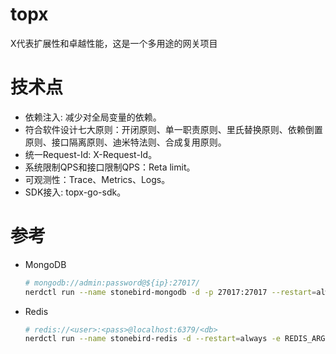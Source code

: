 # topx
X代表扩展性和卓越性能，这是一个多用途的网关项目

# 技术点

- 依赖注入: 减少对全局变量的依赖。
- 符合软件设计七大原则：开闭原则、单一职责原则、里氏替换原则、依赖倒置原则、接口隔离原则、迪米特法则、合成复用原则。
- 统一Request-Id: X-Request-Id。
- 系统限制QPS和接口限制QPS：Reta limit。
- 可观测性：Trace、Metrics、Logs。
- SDK接入: topx-go-sdk。

# 参考

- MongoDB

  ```bash
  # mongodb://admin:password@${ip}:27017/
  nerdctl run --name stonebird-mongodb -d -p 27017:27017 --restart=always -e MONGO_INITDB_ROOT_USERNAME=admin -e MONGO_INITDB_ROOT_PASSWORD=${password} mongo:7.0.0
  ```

- Redis

  ```bash
  # redis://<user>:<pass>@localhost:6379/<db>
  nerdctl run --name stonebird-redis -d --restart=always -e REDIS_ARGS="--requirepass ${password}" -p 6379:6379 -p 8001:8001 redis:7.2.0
  ```

  
